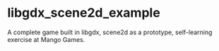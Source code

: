 libgdx_scene2d_example
======================

A complete game built in libgdx, scene2d as a prototype, self-learning exercise at Mango Games.
